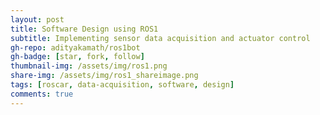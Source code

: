 ```yaml
---
layout: post
title: Software Design using ROS1
subtitle: Implementing sensor data acquisition and actuator control
gh-repo: adityakamath/ros1bot
gh-badge: [star, fork, follow]
thumbnail-img: /assets/img/ros1.png
share-img: /assets/img/ros1_shareimage.png
tags: [roscar, data-acquisition, software, design]
comments: true
---
```

